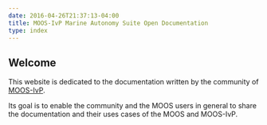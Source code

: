 ```yaml
---
date: 2016-04-26T21:37:13-04:00
title: MOOS-IvP Marine Autonomy Suite Open Documentation
type: index
---
```


## Welcome

This website is dedicated to the documentation written by the community of [MOOS-IvP](http://moos-ivp.github.io/).

Its goal is to enable the community and the MOOS users in general to share the documentation and their uses cases of the MOOS and MOOS-IvP.
